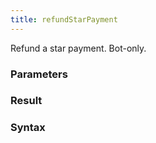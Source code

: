 ```yaml
---
title: refundStarPayment
---
```


Refund a star payment. Bot-only.


### Parameters 



### Result 



### Syntax






